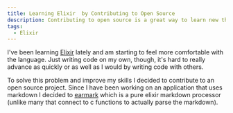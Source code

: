 ```yaml
---
title: Learning Elixir  by Contributing to Open Source
description: Contributing to open source is a great way to learn new things. Peter tells the story of how he fixed a minor bug in an open source project to help his own learning.
tags:
  - Elixir
---
```


I've been learning [Elixir](http://elixir-lang.org/) lately and am starting to
feel more comfortable with the language. Just writing code on my own, though,
it's hard to really advance as quickly or as well as I would by writing code
with others.

To solve this problem and improve my skills I decided to contribute to an open
source project. Since I have been working on an application that uses markdown I
decided to [earmark](https://github.com/pragdave/earmark) which is a pure elixir
markdown processor (unlike many that connect to c functions to actually parse
the markdown).
